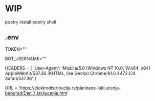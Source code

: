 # WIP 

poetry install
poetry shell

## .env
TOKEN=""

BOT_USERNAME=""

HEADERS = {
    'User-Agent': 'Mozilla/5.0 (Windows NT 10.0; Win64; x64) AppleWebKit/537.36 (KHTML, like Gecko) Chrome/91.0.4472.124 Safari/537.36'
}

URL = 'https://elektrodistribucija.rs/planirana-iskljucenja-beograd/Dan_1_Iskljucenja.htm'